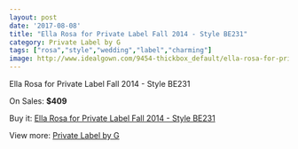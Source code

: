 ```yaml
---
layout: post
date: '2017-08-08'
title: "Ella Rosa for Private Label Fall 2014 - Style BE231"
category: Private Label by G
tags: ["rosa","style","wedding","label","charming"]
image: http://www.idealgown.com/9454-thickbox_default/ella-rosa-for-private-label-fall-2014-style-be231.jpg
---
```

Ella Rosa for Private Label Fall 2014 - Style BE231

On Sales: **$409**
<a href="https://www.idealgown.com/en/private-label-by-g/3928-ella-rosa-for-private-label-fall-2014-style-be231.html"><amp-img layout="responsive" width="600" height="600" src="//www.idealgown.com/9454-thickbox_default/ella-rosa-for-private-label-fall-2014-style-be231.jpg" alt="Ella Rosa for Private Label Fall 2014 - Style BE231 0" /></a>
<a href="https://www.idealgown.com/en/private-label-by-g/3928-ella-rosa-for-private-label-fall-2014-style-be231.html"><amp-img layout="responsive" width="600" height="600" src="//www.idealgown.com/9456-thickbox_default/ella-rosa-for-private-label-fall-2014-style-be231.jpg" alt="Ella Rosa for Private Label Fall 2014 - Style BE231 1" /></a>
<a href="https://www.idealgown.com/en/private-label-by-g/3928-ella-rosa-for-private-label-fall-2014-style-be231.html"><amp-img layout="responsive" width="600" height="600" src="//www.idealgown.com/9455-thickbox_default/ella-rosa-for-private-label-fall-2014-style-be231.jpg" alt="Ella Rosa for Private Label Fall 2014 - Style BE231 2" /></a>

Buy it: [Ella Rosa for Private Label Fall 2014 - Style BE231](https://www.idealgown.com/en/private-label-by-g/3928-ella-rosa-for-private-label-fall-2014-style-be231.html "Ella Rosa for Private Label Fall 2014 - Style BE231")

View more: [Private Label by G](https://www.idealgown.com/en/46-private-label-by-g "Private Label by G")